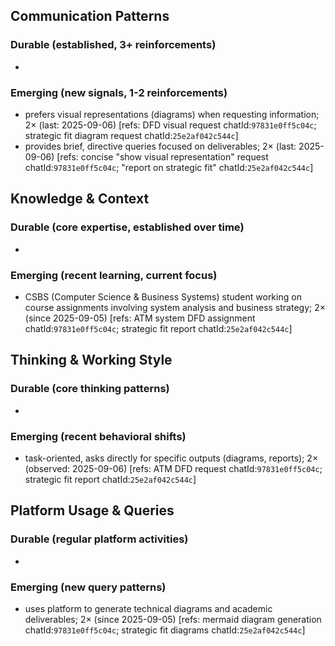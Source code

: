 ## Communication Patterns
### Durable (established, 3+ reinforcements)
- 
### Emerging (new signals, 1-2 reinforcements)
- prefers visual representations (diagrams) when requesting information; 2× (last: 2025-09-06) [refs: DFD visual request chatId:`97831e0ff5c04c`; strategic fit diagram request chatId:`25e2af042c544c`]
- provides brief, directive queries focused on deliverables; 2× (last: 2025-09-06) [refs: concise "show visual representation" request chatId:`97831e0ff5c04c`; "report on strategic fit" chatId:`25e2af042c544c`]

## Knowledge & Context
### Durable (core expertise, established over time)
- 
### Emerging (recent learning, current focus)
- CSBS (Computer Science & Business Systems) student working on course assignments involving system analysis and business strategy; 2× (since 2025-09-05) [refs: ATM system DFD assignment chatId:`97831e0ff5c04c`; strategic fit report chatId:`25e2af042c544c`]

## Thinking & Working Style
### Durable (core thinking patterns)
- 
### Emerging (recent behavioral shifts)
- task-oriented, asks directly for specific outputs (diagrams, reports); 2× (observed: 2025-09-06) [refs: ATM DFD request chatId:`97831e0ff5c04c`; strategic fit report chatId:`25e2af042c544c`]

## Platform Usage & Queries
### Durable (regular platform activities)
- 
### Emerging (new query patterns)
- uses platform to generate technical diagrams and academic deliverables; 2× (since 2025-09-05) [refs: mermaid diagram generation chatId:`97831e0ff5c04c`; strategic fit diagrams chatId:`25e2af042c544c`]